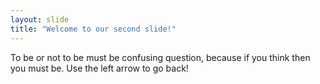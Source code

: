 ```yaml
---
layout: slide
title: "Welcome to our second slide!"
---
```

To be or not to be must be confusing question, because if you think then you must be.
Use the left arrow to go back!
